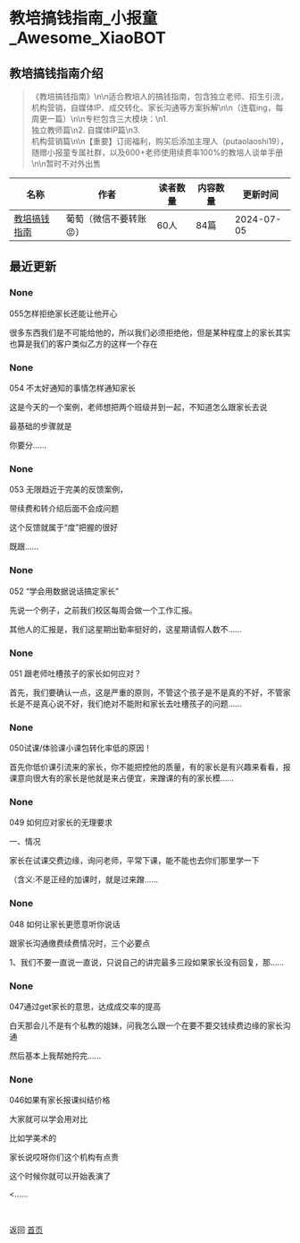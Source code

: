 # 教培搞钱指南_小报童_Awesome_XiaoBOT

## 教培搞钱指南介绍
> 《教培搞钱指南》\n\n适合教培人的搞钱指南，包含独立老师、招生引流，机构营销，自媒体IP、成交转化、家长沟通等方案拆解\n\n（连载ing，每周更一篇）\n\n专栏包含三大模块：\n1.  
独立教师篇\n2. 自媒体IP篇\n3.  
机构营销篇\n\n【重要】订阅福利，购买后添加主理人（putaolaoshi19），随赠小报童专属社群，以及600+老师使用续费率100%的教培人谈单手册\n\n暂时不对外出售  
  


|名称|作者|读者数量|内容数量|更新时间|
|---|---|---|---|---|
|[教培搞钱指南](https://xiaobot.net/p/pufa?refer=0b133df9-27dc-423b-8101-639049001c13)|葡萄（微信不要转账 😡）|60人|84篇|2024-07-05|

## 最近更新
### None

055怎样拒绝家长还能让他开心

很多东西我们是不可能给他的，所以我们必须拒绝他，但是某种程度上的家长其实也算是我们的客户类似乙方的这样一个存在

### None

054 不太好通知的事情怎样通知家长

这是今天的一个案例，老师想把两个班级并到一起，不知道怎么跟家长去说

最基础的步骤就是

你要分......

### None

053 无限趋近于完美的反馈案例，

带续费和转介绍后面不会成问题

这个反馈就属于“度”把握的很好

既跟......

### None

052 “学会用数据说话搞定家长”

先说一个例子，之前我们校区每周会做一个工作汇报。

其他人的汇报是，我们这星期出勤率挺好的，这星期请假人数不......

### None

051 跟老师吐槽孩子的家长如何应对？

首先，我们要确认一点，这是严重的原则，不管这个孩子是不是真的不好，不管家长是不是真心说不好，我们绝对不能附和家长去吐槽孩子的问题......

### None

050试课/体验课小课包转化率低的原因！

首先你低价课引流来的家长，你不能把控他的质量，有的家长是有兴趣来看看，报课意向很大有的家长是他就是来占便宜，来蹭课的有的家长模......

### None

049 如何应对家长的无理要求

一、情况

家长在试课交费边缘，询问老师，平常下课，能不能也去你们那里学一下

（含义:不是正经的加课时，就是过来蹭......

### None

048 如何让家长更愿意听你说话

跟家长沟通缴费续费情况时，三个必要点

1、我们不要一直说一直说，只说自己的讲完最多三段如果家长没有回复，那......

### None

047通过get家长的意思，达成成交率的提高

白天那会儿不是有个私教的姐妹，问我怎么跟一个在要不要交钱续费边缘的家长沟通

然后基本上我帮她捋完......

### None

046如果有家长报课纠结价格

大家就可以学会用对比

比如学美术的

家长说哎呀你们这个机构有点贵

这个时候你就可以开始表演了

<......


<a href="https://github.com/Reno9527/awesome-xiaobot" style="color: white; text-decoration: none;">awesome-xiaobot</a>

返回 [首页](../README.md)
